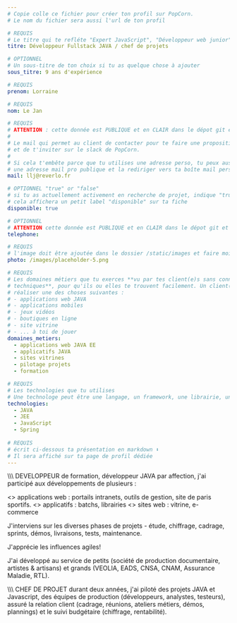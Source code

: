 ```yaml
---
# Copie colle ce fichier pour créer ton profil sur PopCorn.
# Le nom du fichier sera aussi l'url de ton profil

# REQUIS
# Le titre qui te refléte "Expert JavaScript", "Développeur web junior"
titre: Développeur Fullstack JAVA / chef de projets 

# OPTIONNEL
# Un sous-titre de ton choix si tu as quelque chose à ajouter
sous_titre: 9 ans d'expérience

# REQUIS
prenom: Lorraine

# REQUIS
nom: Le Jan

# REQUIS
# ATTENTION : cette donnée est PUBLIQUE et en CLAIR dans le dépot git et sur le site
#
# Le mail qui permet au client de contacter pour te faire une proposition de projet
# et de t'inviter sur le slack de PopCorn.
#
# Si cela t'embête parce que tu utilises une adresse perso, tu peux aussi te créer
# une adresse mail pro publique et la rediriger vers ta boîte mail perso
mail: llj@reverlo.fr

# OPTIONNEL "true" or "false"
# si tu as actuellement activement en recherche de projet, indique "true" ici,
# cela affichera un petit label "disponible" sur ta fiche
disponible: true

# OPTIONNEL
# ATTENTION cette donnée est PUBLIQUE et en CLAIR dans le dépot git et sur le site
telephone:

# REQUIS
# l'image doit être ajoutée dans le dossier /static/images et faire moins de 100ko ! Sa hauteur affichée sur le site sera de 300px, elle s'adaptera comme elle peut au responsive avec du css.
photo: /images/placeholder-5.png

# REQUIS
# Les domaines métiers que tu exerces **vu par tes client(e)s sans connaissances
# techniques**, pour qu'ils ou elles te trouvent facilement. Un client(e) veut par exemple
# réaliser une des choses suivantes :
# - applications web JAVA
# - applications mobiles
# - jeux vidéos
# - boutiques en ligne
# - site vitrine
# - ... à toi de jouer
domaines_metiers:
  - applications web JAVA EE
  - applicatifs JAVA
  - sites vitrines
  - pilotage projets 
  - formation

# REQUIS
# Les technologies que tu utilises
# Une technologe peut être une langage, un framework, une librairie, un CMS ...
technologies:
  - JAVA
  - JEE
  - JavaScript
  - Spring
 
# REQUIS
# écrit ci-dessous ta présentation en markdown ⬇️
# Il sera affiché sur ta page de profil dédiée
---
```

\\\\\  DEVELOPPEUR de formation, développeur JAVA par affection, j'ai participé aux développements de plusieurs :

<> applications web : portails intranets, outils de gestion, site de paris sportifs.
<> applicatifs : batchs, librairies
<> sites web : vitrine, e-commerce 

J'interviens sur les diverses phases de projets - étude, chiffrage, cadrage, sprints, démos, livraisons, tests, maintenance.

J'apprécie les influences agiles!

J'ai développé au service de petits (société de production documentaire, artistes & artisans) et grands (VEOLIA, EADS, CNSA, CNAM, Assurance Maladie, RTL).

\\\\\  CHEF DE PROJET durant deux années, j'ai piloté des projets JAVA et Javascript, des équipes de production (développeurs, analystes, testeurs), assuré la relation client (cadrage, réunions, ateliers métiers, démos, plannings) et le suivi budgétaire (chiffrage, rentabilité).

